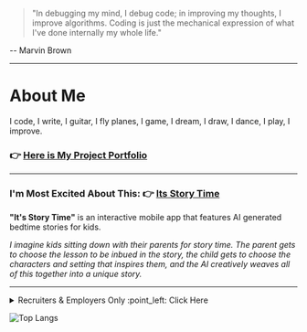 
> "In debugging my mind, I debug code; in improving my thoughts, I improve algorithms. Coding is just the mechanical expression of what I've done internally my whole life."

-- Marvin Brown

---

# About Me

I code, I write, I guitar, I fly planes, I game, I dream, I draw, I dance, I play, I improve.

### :point_right: [Here is My Project Portfolio](https://xbromsson.github.io/portfolio/)

---

### I'm Most Excited About This: :point_right: [Its Story Time](https://github.com/xBromsson/bedtime-story)



**"It's Story Time"** is an interactive mobile app that features AI generated bedtime stories for kids. 

_I imagine kids sitting down with their parents for story time. The parent gets to choose the lesson to be inbued in the story, the child gets to choose the characters and setting that inspires them, and the AI creatively weaves all of this together into a unique story._

---




<details>
<summary> Recruiters & Employers Only :point_left: Click Here</summary>

  # Beam Me Up, Scotty.
  
 <!-- ![JrM4](https://github.com/xBromsson/xbromsson/assets/73408796/19c02780-d89e-457d-853d-b02fd9d420f3)  -->


![7sMx](https://github.com/xBromsson/xbromsson/assets/73408796/ee8515d2-681d-4bcb-8f19-4f4f2ef2fd47)

</details>

![Top Langs](https://github-readme-stats.vercel.app/api/top-langs/?username=xbromsson&layout=compact&theme=vue-dark)

<!--
**xBromsson/xbromsson** is a ✨ _special_ ✨ repository because its `README.md` (this file) appears on your GitHub profile.

Here are some ideas to get you started:

- 🔭 I’m currently working on ...
- 🌱 I’m currently learning ...
- 👯 I’m looking to collaborate on ...
- 🤔 I’m looking for help with ...
- 💬 Ask me about ...
- 📫 How to reach me: ...
- 😄 Pronouns: ...
- ⚡ Fun fact: ...
-->

